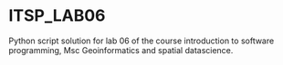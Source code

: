 # ITSP_LAB06
Python script solution for lab 06 of the course introduction to software programming, Msc Geoinformatics and spatial datascience.
